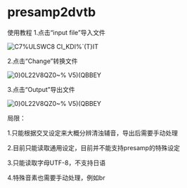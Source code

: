 # presamp2dvtb
使用教程
1.点击“input file”导入文件

![C7%ULSWC8 CI_KDI%`(T}IT](https://github.com/BadCloudP/presamp2dvtb/assets/138548416/ae6526ae-1569-49c2-990f-69aaccd68413)

2.点击“Change”转换文件

![0}0L22V8QZ0~% V5)(QBBEY](https://github.com/BadCloudP/presamp2dvtb/assets/138548416/d27ce53f-b771-4110-9c51-a4e82bdc1916)

3.点击“Output”导出文件

![0}0L22V8QZ0~% V5)(QBBEY](https://github.com/BadCloudP/presamp2dvtb/assets/138548416/d266cfac-6ee8-4f93-a9d3-c72f4e0a8c7f)

局限：

1.只能根据交叉设定来大概分辨清浊辅音，导出后需要手动处理

2.目前只能读取通用设定，目前并不能支持presamp的特殊设定

3.只能读取字母UTF-8，不支持日语

4.特殊音素也需要手动处理，例如br
